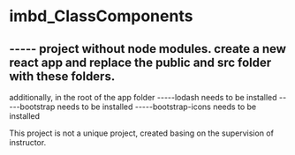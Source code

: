 # imbd_ClassComponents


----- project without node modules. create a new react app and replace the public and src folder with these folders.
----------------------------------------------------------------------------------------------------------------------------
additionally, in the root of the app folder
-----lodash needs to be installed
-----bootstrap needs to be installed
-----bootstrap-icons needs to be installed


This project is not a unique project, created basing on the supervision of instructor.
